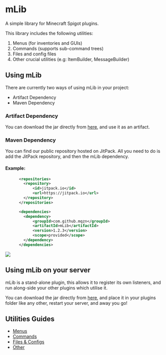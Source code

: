 # mLib
A simple library for Minecraft Spigot plugins.

This library includes the following utilities:
  1) Menus (for inventories and GUIs)
  2) Commands (supports sub-command trees)
  3) Files and config files
  4) Other crucial utilities (e.g: ItemBuilder, MessageBuilder)


## Using mLib
There are currently two ways of using mLib in your project:
- Artifact Dependency
- Maven Dependency

### Artifact Dependency
You can download the jar directly from [here](../../releases/tag/1.2.3), and use it as an artifact.

### Maven Dependency
You can find our public repository hosted on JitPack. All you need to do is add the JitPack repository, and then the mLib dependency. 
#### Example:
```xml
      <repositories>
        <repository>
            <id>jitpack.io</id>
            <url>https://jitpack.io</url>
        </repository>
      </repositories>

      <dependencies>
        <dependency>
            <groupId>com.github.mqzn</groupId>
            <artifactId>mLib</artifactId>
            <version>1.2.3</version>
            <scope>provided</scope> 
        </dependency>
      </dependencies>
```
[![](https://jitpack.io/v/Mqzn/mLib.svg)](https://jitpack.io/#Mqzn/mLib)

## Using mLib on your server
mLib is a stand-alone plugin, this allows it to register its own listeners, and run along-side your other plugins which utilise it.

You can download the jar directly from [here](../../releases/tag/1.2.3), and place it in your plugins folder like any other, restart your server, and away you go!

## Utilities Guides
- [Menus](../../wiki/Menus)
- [Commands](../../wiki/Commands)
- [Files & Configs](../../wiki/Files_And_Configs)
- [Other](../../wiki/Other-Utilities)

